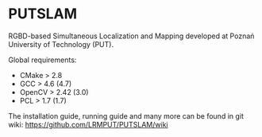 PUTSLAM
=======

RGBD-based Simultaneous Localization and Mapping developed at Poznań University of Technology (PUT).

Global requirements:
  - CMake > 2.8
  - GCC > 4.6 (4.7)
  - OpenCV > 2.42 (3.0)
  - PCL > 1.7 (1.7)


The installation guide, running guide and many more can be found in git wiki:
https://github.com/LRMPUT/PUTSLAM/wiki



